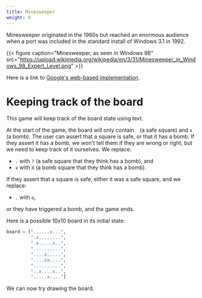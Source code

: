 ```yaml
---
title: Minesweeper
weight: 9
---
```


Minesweeper originated in the 1960s but reached an enormous audience when a port was included in the standard install of Windows 3.1 in 1992.

{{< figure caption="Minesweeper, as seen in Windows 98" src="https://upload.wikimedia.org/wikipedia/en/3/31/Minesweeper_in_Windows_98_Expert_Level.png" >}}

Here is a link to [Google's web-based implementation](https://g.co/kgs/ygYsnr).

# Keeping track of the board

This game will keep track of the board state using
text.

At the start of the game, the board will only contain ` ` (a safe square) and `x` (a bomb). The user can assert that a square is safe, or that it has a bomb. If they assert it has a bomb, we won't tell them if they are wrong or right, but we need to keep track of it ourselves. We replace:
- `.` with `?` (a safe square that they think has a bomb), and
- `x` with `X` (a bomb square that they think has a bomb).

If they assert that a square is safe, either it was a safe square, and we replace:
- `.` with `o`,

or they have triggered a bomb, and the game ends.

Here is a possible 10x10 board in its initial state:

```python
board = ["......x...",
         ".x........",
         ".x.....x..",
         "..........",
         "....x.....",
         "....xx....",
         "..........",
         "..x....x..",
         ".....x...."]
```

We can now try drawing the board.

```

```
